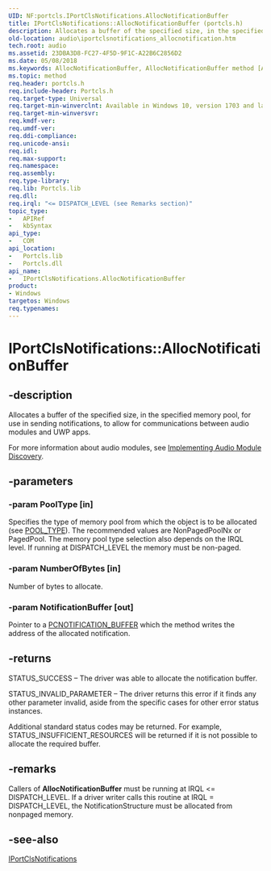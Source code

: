 ```yaml
---
UID: NF:portcls.IPortClsNotifications.AllocNotificationBuffer
title: IPortClsNotifications::AllocNotificationBuffer (portcls.h)
description: Allocates a buffer of the specified size, in the specified memory pool, for use in sending notifications, to allow for communications between audio modules and UWP apps.
old-location: audio\iportclsnotifications_allocnotification.htm
tech.root: audio
ms.assetid: 23DBA3D8-FC27-4F5D-9F1C-A22B6C2856D2
ms.date: 05/08/2018
ms.keywords: AllocNotificationBuffer, AllocNotificationBuffer method [Audio Devices], AllocNotificationBuffer method [Audio Devices],IPortClsNotifications interface, IPortClsNotifications interface [Audio Devices],AllocNotificationBuffer method, IPortClsNotifications.AllocNotificationBuffer, IPortClsNotifications::AllocNotificationBuffer, audio.iportclsnotifications_allocnotification, portcls/IPortClsNotifications::AllocNotificationBuffer
ms.topic: method
req.header: portcls.h
req.include-header: Portcls.h
req.target-type: Universal
req.target-min-winverclnt: Available in Windows 10, version 1703 and later versions of Windows.
req.target-min-winversvr: 
req.kmdf-ver: 
req.umdf-ver: 
req.ddi-compliance: 
req.unicode-ansi: 
req.idl: 
req.max-support: 
req.namespace: 
req.assembly: 
req.type-library: 
req.lib: Portcls.lib
req.dll: 
req.irql: "<= DISPATCH_LEVEL (see Remarks section)"
topic_type:
-	APIRef
-	kbSyntax
api_type:
-	COM
api_location:
-	Portcls.lib
-	Portcls.dll
api_name:
-	IPortClsNotifications.AllocNotificationBuffer
product:
- Windows
targetos: Windows
req.typenames: 
---
```


# IPortClsNotifications::AllocNotificationBuffer


## -description


Allocates a buffer of the specified size, in the specified memory pool, for use in sending notifications, to allow for communications between audio modules and UWP apps. 

For more information about audio modules, see <a href="https://msdn.microsoft.com/windows/hardware/drivers/audio/implementing-audio-module-communication">Implementing Audio Module Discovery</a>. 


## -parameters




### -param PoolType [in]

Specifies the type of memory pool from which the object is to be allocated (see <a href="https://msdn.microsoft.com/library/windows/hardware/ff559707">POOL_TYPE</a>). The recommended values are NonPagedPoolNx or PagedPool. The memory pool type selection also depends on the IRQL level. If running at DISPATCH_LEVEL the memory must be non-paged.


### -param NumberOfBytes [in]

Number of bytes to allocate.


### -param NotificationBuffer [out]

Pointer to a <a href="https://msdn.microsoft.com/EEE091E4-29D1-4C6F-B543-C54736660CCA">PCNOTIFICATION_BUFFER</a> which the method writes the address of the allocated notification.


## -returns



STATUS_SUCCESS – The driver was able to allocate the notification buffer. 

   



STATUS_INVALID_PARAMETER – The driver returns this error if it finds any other parameter invalid, aside from the specific cases for other error status instances. 



Additional standard status codes may be returned. For example, STATUS_INSUFFICIENT_RESOURCES will be returned if it is not possible to allocate the required buffer.




## -remarks



Callers of <b>AllocNotificationBuffer</b> must be running at IRQL &lt;= DISPATCH_LEVEL. If a driver writer calls this routine at IRQL = DISPATCH_LEVEL, the NotificationStructure must be allocated from nonpaged memory.




## -see-also




<a href="https://msdn.microsoft.com/03F65E4E-C942-4748-8D3E-938A6AC51B2A">IPortClsNotifications</a>
 

 

